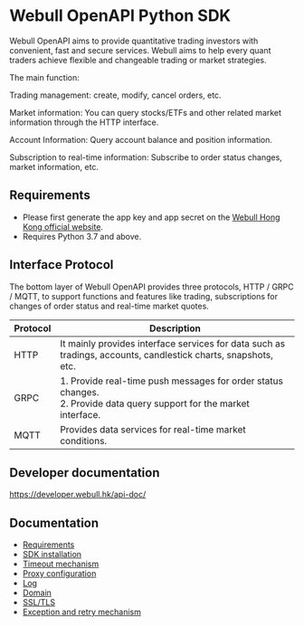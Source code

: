 # Webull OpenAPI Python SDK

Webull OpenAPI aims to provide quantitative trading investors with convenient, fast and secure services. Webull aims to help every quant traders achieve flexible and changeable trading or market strategies.

The main function:

Trading management: create, modify, cancel orders, etc.

Market information: You can query stocks/ETFs and other related market information through the HTTP interface.

Account Information: Query account balance and position information.

Subscription to real-time information: Subscribe to order status changes, market information, etc.

## Requirements

- Please first generate the app key and app secret on the [Webull Hong Kong official website](https://www.webull.hk).
- Requires Python 3.7 and above.

## Interface Protocol

The bottom layer of Webull OpenAPI provides three protocols, HTTP / GRPC / MQTT, to support functions and features like trading, subscriptions for changes of order status and real-time market quotes.

| Protocol    | Description                                       |
|-------|------------------------------------------|
| HTTP  | It mainly provides interface services for data such as tradings, accounts, candlestick charts, snapshots, etc.              |
| GRPC	 | 1. Provide real-time push messages for order status changes.<br/>2. Provide data query support for the market interface. |
| MQTT	 | Provides data services for real-time market conditions.  |

## Developer documentation

https://developer.webull.hk/api-doc/

## Documentation

- [Requirements](./docs/0-Requirement.md)
- [SDK installation](./docs/1-Installation.md)
- [Timeout mechanism](./docs/2-Timeout.md)
- [Proxy configuration](./docs/3-Proxy.md)
- [Log](./docs/4-Log.md)
- [Domain](./docs/5-Endpoint.md)
- [SSL/TLS](./docs/6-TLS.md)
- [Exception and retry mechanism](./docs/7-ExceptionAndRetry.md)
